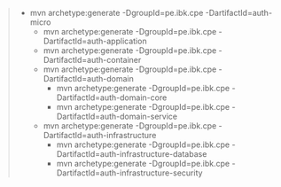 > * mvn archetype:generate -DgroupId=pe.ibk.cpe -DartifactId=auth-micro
>    * mvn archetype:generate -DgroupId=pe.ibk.cpe -DartifactId=auth-application
>    * mvn archetype:generate -DgroupId=pe.ibk.cpe -DartifactId=auth-container
>    * mvn archetype:generate -DgroupId=pe.ibk.cpe -DartifactId=auth-domain
>        * mvn archetype:generate -DgroupId=pe.ibk.cpe -DartifactId=auth-domain-core
>        * mvn archetype:generate -DgroupId=pe.ibk.cpe -DartifactId=auth-domain-service
>    * mvn archetype:generate -DgroupId=pe.ibk.cpe -DartifactId=auth-infrastructure
>        * mvn archetype:generate -DgroupId=pe.ibk.cpe -DartifactId=auth-infrastructure-database
>        * mvn archetype:generate -DgroupId=pe.ibk.cpe -DartifactId=auth-infrastructure-security